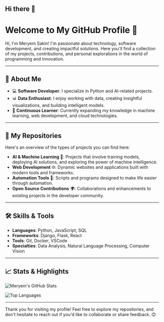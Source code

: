 ## Hi there 👋


# Welcome to My GitHub Profile 👋

Hi, I'm Meryem Sakin! I'm passionate about technology, software development, and creating impactful solutions. Here you'll find a collection of my projects, contributions, and personal explorations in the world of programming and innovation.

---

## 🚀 About Me
- 💻 **Software Developer**: I specialize in Python and AI-related projects.
- 📊 **Data Enthusiast**: I enjoy working with data, creating insightful visualizations, and building intelligent models.
- 🌱 **Continuous Learner**: Currently expanding my knowledge in machine learning, web development, and cloud technologies.

---

## 📂 My Repositories
Here's an overview of the types of projects you can find here:

- **AI & Machine Learning** 🧠: Projects that involve training models, deploying AI solutions, and exploring the power of machine intelligence.
- **Web Development** 🌐: Dynamic websites and applications built with modern tools and frameworks.
- **Automation Tools** 🤖: Scripts and programs designed to make life easier through automation.
- **Open Source Contributions** 🌍: Collaborations and enhancements to existing projects in the developer community.

---

## 🛠️ Skills & Tools
- **Languages**: Python, JavaScript, SQL
- **Frameworks**: Django, Flask, React
- **Tools**: Git, Docker, VSCode
- **Specialties**: Data Analysis, Natural Language Processing, Computer Vision

---

## 📈 Stats & Highlights
![Meryem's GitHub Stats](https://github-readme-stats.vercel.app/api?username=meryemsakin&show_icons=true&theme=radical)

![Top Languages](https://github-readme-stats.vercel.app/api/top-langs/?username=meryemsakin&layout=compact&theme=radical)

---


Thank you for visiting my profile! Feel free to explore my repositories, and don't hesitate to reach out if you'd like to collaborate or share feedback. 😊
